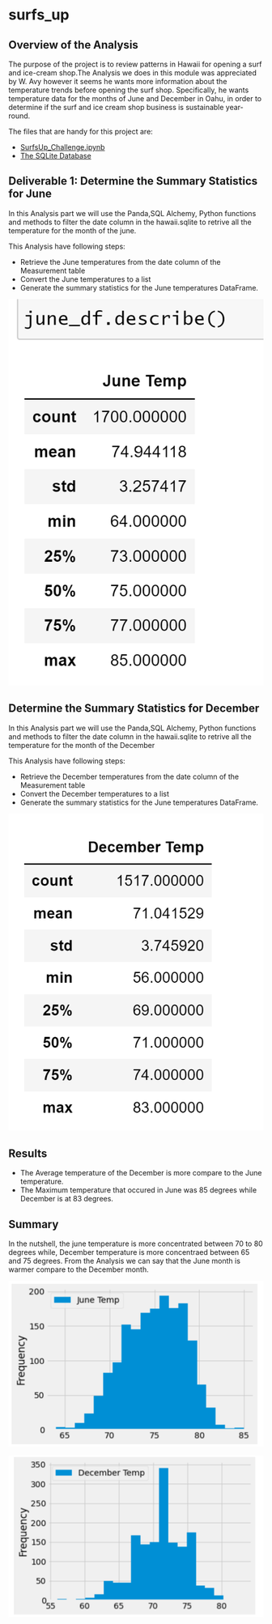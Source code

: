 # surfs_up
## Overview of the Analysis

The purpose of the project is to review patterns in Hawaii for opening a surf and ice-cream shop.The Analysis we does in this module was appreciated by W. Avy however it seems he wants more information about the temperature trends before opening the surf shop. Specifically, he wants temperature data for the months of June and December in Oahu, in order to determine if the surf and ice cream shop business is sustainable year-round.

The files that are handy for this project are:
 -  [SurfsUp_Challenge.ipynb](https://github.com/urvish7/surfs_up/blob/main/SurfsUp_Challenge.ipynb)
 -  [The SQLite Database](https://github.com/urvish7/surfs_up/blob/main/hawaii.sqlite)

## Deliverable 1: Determine the Summary Statistics for June

In this Analysis part we will use the Panda,SQL Alchemy, Python functions and methods to filter the date column in the hawaii.sqlite to retrive all the temperature for the month of the june. 

This Analysis have following steps:
 - Retrieve the June temperatures from the date column of the Measurement table 
 - Convert the June temperatures to a list
 - Generate the summary statistics for the June temperatures DataFrame.
 
![](https://github.com/urvish7/surfs_up/blob/main/Resources/June_Temp.png)


## Determine the Summary Statistics for December

In this Analysis part we will use the Panda,SQL Alchemy, Python functions and methods to filter the date column in the hawaii.sqlite to retrive all the temperature for the month of the December

This Analysis have following steps:
 - Retrieve the December temperatures from the date column of the Measurement table 
 - Convert the December temperatures to a list
 - Generate the summary statistics for the June temperatures DataFrame.


![](https://github.com/urvish7/surfs_up/blob/main/Resources/December_Temp.png)

## Results

 - The Average temperature of the December is more compare to the June temperature.
 - The Maximum temperature that occured in June was 85 degrees while December is at 83 degrees. 


## Summary

In the nutshell, the june temperature is more concentrated between 70 to 80 degrees while, December temperature is more concentraed between 65 and 75 degrees. From the Analysis we can say that the June month is warmer compare to the December month. 

![June_graphs](https://github.com/urvish7/surfs_up/blob/main/Resources/June_graph.png)

![December_graph](https://github.com/urvish7/surfs_up/blob/main/Resources/December_graph.png)

